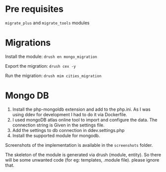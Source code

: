 Pre requisites
==============
`migrate_plus` and `migrate_tools` modules

Migrations
==========
Install the module: `drush en mongo_migration`

Export the migration: `drush cex -y`

Run the migration: `drush mim cities_migration`


Mongo DB
========
1. Install the php-mongoldb extension and add to the php.ini. As I was using ddev for development I had to do it via Dockerfile.
2. I used mongoDB atlas online tool to import and configure the data. The connection string is Given in the settings file.
3. Add the settings to db connection in ddev.settings.php
4. Install the supported module for mongodb.

Screenshots of the implementation is available in the `screenshots` folder.

The skeleton of the module is generated via drush (module, entity). So there will be some unwanted code (for eg: templates, .module file). please ignore that.